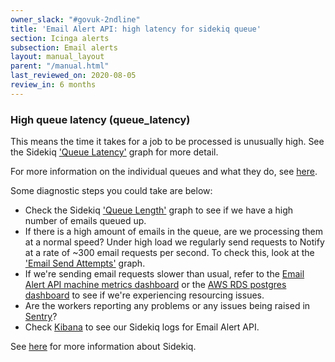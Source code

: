 ```yaml
---
owner_slack: "#govuk-2ndline"
title: 'Email Alert API: high latency for sidekiq queue'
section: Icinga alerts
subsection: Email alerts
layout: manual_layout
parent: "/manual.html"
last_reviewed_on: 2020-08-05
review_in: 6 months
---
```


### High queue latency (queue_latency)

This means the time it takes for a job to be processed is unusually high. See
the Sidekiq ['Queue Latency'][Sidekiq dash] graph for more detail.

For more information on the individual queues and what they do, see
[here][email queues].

Some diagnostic steps you could take are below:

* Check the Sidekiq ['Queue Length'][Sidekiq dash] graph to see if we have a
  high number of emails queued up.
* If there is a high amount of emails in the queue, are we processing them at a
  normal speed? Under high load we regularly send requests to Notify at a rate
  of ~300 email requests per second. To check this, look at the ['Email Send
  Attempts'][technical dash] graph.
* If we're sending email requests slower than usual, refer to the [Email Alert
  API machine metrics dashboard][machine metrics] or the [AWS RDS postgres
  dashboard][postgres dash] to see if we're experiencing resourcing issues.
* Are the workers reporting any problems or any issues being raised in
  [Sentry]?
* Check [Kibana] to see our Sidekiq logs for Email Alert API.

See [here][Sidekiq] for more information about Sidekiq.

[Sidekiq]: https://docs.publishing.service.gov.uk/manual/sidekiq.html
[Sentry]: https://sentry.io/organizations/govuk/issues/?project=202220&statsPeriod=12h
[Sidekiq dash]: https://grafana.blue.production.govuk.digital/dashboard/file/sidekiq.json?refresh=1m&orgId=1&var-Application=email-alert-api&var-Queues=All&from=now-3h&to=now
[technical dash]: https://grafana.blue.production.govuk.digital/dashboard/file/email_alert_api_technical.json
[Kibana]: https://kibana.logit.io/s/2dd89c13-a0ed-4743-9440-825e2e52329e/app/kibana#/discover?_g=(refreshInterval:(display:Off,pause:!f,value:0),time:(from:now-1h,mode:quick,to:now))&_a=(columns:!('@message',host),index:'*-*',interval:auto,query:(query_string:(query:'@type:%20sidekiq%20AND%20application:%20email-alert-api')),sort:!('@timestamp',desc))
[email queues]: https://github.com/alphagov/email-alert-api/blob/master/config/sidekiq.yml
[machine metrics]: https://grafana.blue.production.govuk.digital/dashboard/file/machine.json?refresh=1m&orgId=1&var-hostname=email_alert_api*&var-cpmetrics=cpu-system&var-cpmetrics=cpu-user&var-filesystem=All&var-disk=All&var-tcpconnslocal=All&var-tcpconnsremote=All
[postgres dash]: https://grafana.production.govuk.digital/dashboard/file/aws-rds.json?orgId=1&var-region=eu-west-1&var-dbinstanceidentifier=blue-postgresql-primary&from=now-3h&to=now
